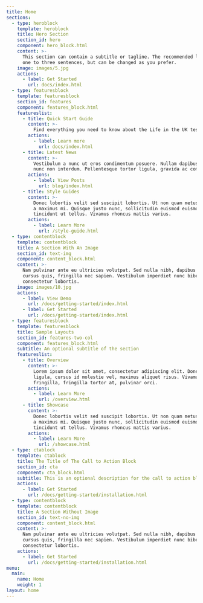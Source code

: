 ```yaml
---
title: Home
sections:
  - type: heroblock
    template: heroblock
    title: Hero Section
    section_id: hero
    component: hero_block.html
    content: >-
      This section can contain a subtitle or tagline. The recommended length is
      one to three sentences, but can be changed as you prefer.
    image: images/5.jpg
    actions:
      - label: Get Started
        url: docs/index.html
  - type: featuresblock
    template: featuresblock
    section_id: features
    component: features_block.html
    featureslist:
      - title: Quick Start Guide
        content: >-
          Find everything you need to know about the Life in the UK test and how to prepare with our Quick Start Guide. We have broken our advice into short articles which cover the test itself, how to prepare for it and some advice on what to do after you have passed.
        actions:
          - label: Learn more
            url: docs/index.html
      - title: Latest News
        content: >-
          Vestibulum a nunc ut eros condimentum posuere. Nullam dapibus quis
          nunc non interdum. Pellentesque tortor ligula, gravida ac commodo eu.
        actions:
          - label: View Posts
            url: blog/index.html
      - title: Style Guides
        content: >-
          Donec lobortis velit sed suscipit lobortis. Ut non quam metus. Nullam
          a maximus mi. Quisque justo nunc, sollicitudin euismod euismod at,
          tincidunt ut tellus. Vivamus rhoncus mattis varius.
        actions:
          - label: Learn More
            url: /style-guide.html
  - type: contentblock
    template: contentblock
    title: A Section With An Image
    section_id: text-img
    component: content_block.html
    content: >-
      Nam pulvinar ante eu ultricies volutpat. Sed nulla nibh, dapibus sit amet
      cursus quis, fringilla nec sapien. Vestibulum imperdiet nunc bibendum
      consectetur lobortis.
    image: images/10.jpg
    actions:
      - label: View Demo
        url: /docs/getting-started/index.html
      - label: Get Started
        url: /docs/getting-started/index.html
  - type: featuresblock
    template: featuresblock
    title: Sample Layouts
    section_id: features-two-col
    component: features_block.html
    subtitle: An optional subtitle of the section
    featureslist:
      - title: Overview
        content: >-
          Lorem ipsum dolor sit amet, consectetur adipiscing elit. Donec nisl
          ligula, cursus id molestie vel, maximus aliquet risus. Vivamus in nibh
          fringilla, fringilla tortor at, pulvinar orci.
        actions:
          - label: Learn More
            url: /overview.html
      - title: Showcase
        content: >-
          Donec lobortis velit sed suscipit lobortis. Ut non quam metus. Nullam
          a maximus mi. Quisque justo nunc, sollicitudin euismod euismod at,
          tincidunt ut tellus. Vivamus rhoncus mattis varius.
        actions:
          - label: Learn More
            url: /showcase.html
  - type: ctablock
    template: ctablock
    title: The Title of The Call to Action Block
    section_id: cta
    component: cta_block.html
    subtitle: This is an optional description for the call to action block.
    actions:
      - label: Get Started
        url: /docs/getting-started/installation.html
  - type: contentblock
    template: contentblock
    title: A Section Without Image
    section_id: text-no-img
    component: content_block.html
    content: >-
      Nam pulvinar ante eu ultricies volutpat. Sed nulla nibh, dapibus sit amet
      cursus quis, fringilla nec sapien. Vestibulum imperdiet nunc bibendum
      consectetur lobortis.
    actions:
      - label: Get Started
        url: /docs/getting-started/installation.html
menu:
  main:
    name: Home
    weight: 1
layout: home
---
```

